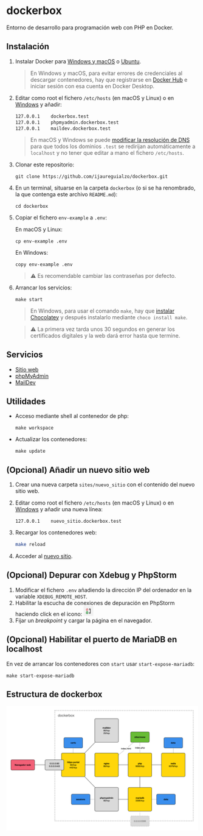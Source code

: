 # dockerbox

Entorno de desarrollo para programación web con PHP en Docker.

## Instalación

1. Instalar Docker para [Windows y macOS](https://www.docker.com/products/docker-desktop)
   o [Ubuntu](https://docs.docker.com/install/linux/docker-ce/ubuntu/).

   > En Windows y macOS, para evitar errores de credenciales al descargar contenedores, hay
   > que registrarse en [Docker Hub](https://hub.docker.com) e iniciar sesión con esa cuenta
   > en Docker Desktop.

2. Editar como root el fichero `/etc/hosts` (en macOS y Linux) o
   en [Windows](https://www.adslzone.net/esenciales/windows-10/editar-archivo-host/) y añadir:

   ```text
   127.0.0.1	dockerbox.test
   127.0.0.1	phpmyadmin.dockerbox.test
   127.0.0.1	maildev.dockerbox.test
   ```

   > En macOS y Windows se puede [modificar la resolución de DNS](https://github.com/ijaureguialzo/automatic-test-domains)
   > para que todos los dominios `.test` se redirijan automáticamente a `localhost` y no tener que editar a mano
   > el fichero `/etc/hosts`.

3. Clonar este repositorio:

   ```shell
   git clone https://github.com/ijaureguialzo/dockerbox.git
   ```

4. En un terminal, situarse en la carpeta `dockerbox` (o si se ha renombrado, la que contenga este archivo `README.md`):

   ```shell
   cd dockerbox
   ```

5. Copiar el fichero `env-example` a `.env`:

   En macOS y Linux:

   ```shell
   cp env-example .env
   ```

   En Windows:

   ```shell
   copy env-example .env
   ```

   > :warning: Es recomendable cambiar las contraseñas por defecto.

6. Arrancar los servicios:

   ```shell
   make start
   ```

   > En Windows, para usar el comando `make`, hay que [instalar Chocolatey](https://chocolatey.org/install) y después instalarlo mediante `choco install make`.

   > :warning: La primera vez tarda unos 30 segundos en generar los certificados digitales y la web dará error hasta que termine.

## Servicios

- [Sitio web](https://dockerbox.test)
- [phpMyAdmin](https://phpmyadmin.dockerbox.test)
- [MailDev](https://maildev.dockerbox.test)

## Utilidades

- Acceso mediante shell al contenedor de php:

  ```shell
  make workspace
  ```

- Actualizar los contenedores:

  ```shell
  make update
  ```

## (Opcional) Añadir un nuevo sitio web

1. Crear una nueva carpeta `sites/nuevo_sitio` con el contenido del nuevo sitio web.

2. Editar como root el fichero `/etc/hosts` (en macOS y Linux) o
   en [Windows](https://www.adslzone.net/esenciales/windows-10/editar-archivo-host/) y añadir una nueva línea:

   ```text
   127.0.0.1    nuevo_sitio.dockerbox.test
   ```

3. Recargar los contenedores web:

    ```bash
    make reload
    ```

4. Acceder al [nuevo sitio](https://nuevo_sitio.dockerbox.test).

## (Opcional) Depurar con Xdebug y PhpStorm

1. Modificar el fichero `.env` añadiendo la dirección IP del ordenador en la variable `XDEBUG_REMOTE_HOST`.
2. Habilitar la escucha de conexiones de depuración en PhpStorm haciendo click en el
   icono: <img src="docs/debug_listener.png" width="26" alt="Icono de escucha de conexión de Xdebug" />
3. Fijar un _breakpoint_ y cargar la página en el navegador.

## (Opcional) Habilitar el puerto de MariaDB en localhost

En vez de arrancar los contenedores con `start` usar `start-expose-mariadb`:

```shell
make start-expose-mariadb
```

## Estructura de dockerbox

![Diagrama de contenedores de dockerbox](docs/servicios.png)
